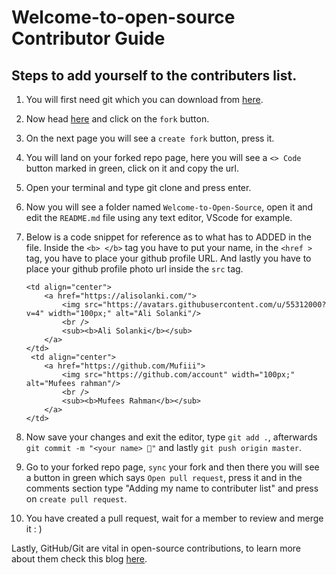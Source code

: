 # Welcome-to-open-source Contributor Guide

## Steps to add yourself to the contributers list.

1. You will first need git which you can download from [here](https://git-scm.com/downloads).

2. Now head [here](https://github.com/alisolanki/Welcome-to-Open-Source) and click on the `fork` button.

3. On the next page you will see a `create fork` button, press it.

4. You will land on your forked repo page, here you will see a `<> Code` button marked in green, click on it and copy the url.

5. Open your terminal and type git clone <url you copied> and press enter.

6. Now you will see a folder named `Welcome-to-Open-Source`, open it and edit the `README.md` file using any text editor, VScode for example.

7. Below is a code snippet for reference as to what has to ADDED in the file. Inside the `<b> </b>` tag you have to put your name, in the `<href >` tag, you have to place your github profile URL. And lastly you have to place your github profile photo url inside the `src` tag.

   ```
   <td align="center">
       <a href="https://alisolanki.com/">
           <img src="https://avatars.githubusercontent.com/u/55312000?v=4" width="100px;" alt="Ali Solanki"/>
           <br />
           <sub><b>Ali Solanki</b></sub>
       </a>
   </td>
    <td align="center">
       <a href="https://github.com/Mufiii">
           <img src="https://github.com/account" width="100px;" alt="Mufees rahman"/>
           <br />
           <sub><b>Mufees Rahman</b></sub>
       </a>
   </td>
   ```

8. Now save your changes and exit the editor, type `git add .`, afterwards `git commit -m "<your name> 🍉"` and lastly `git push origin master`.

9. Go to your forked repo page, `sync` your fork and then there you will see a button in green which says `Open pull request`, press it and in the comments section type "Adding my name to contributer list" and press on `create pull request`.

10. You have created a pull request, wait for a member to review and merge it : )

Lastly, GitHub/Git are vital in open-source contributions, to learn more about them check this blog [here](https://dragon2002.hashnode.dev/git-and-github-must-know-guide#heading-setting-up-github).
